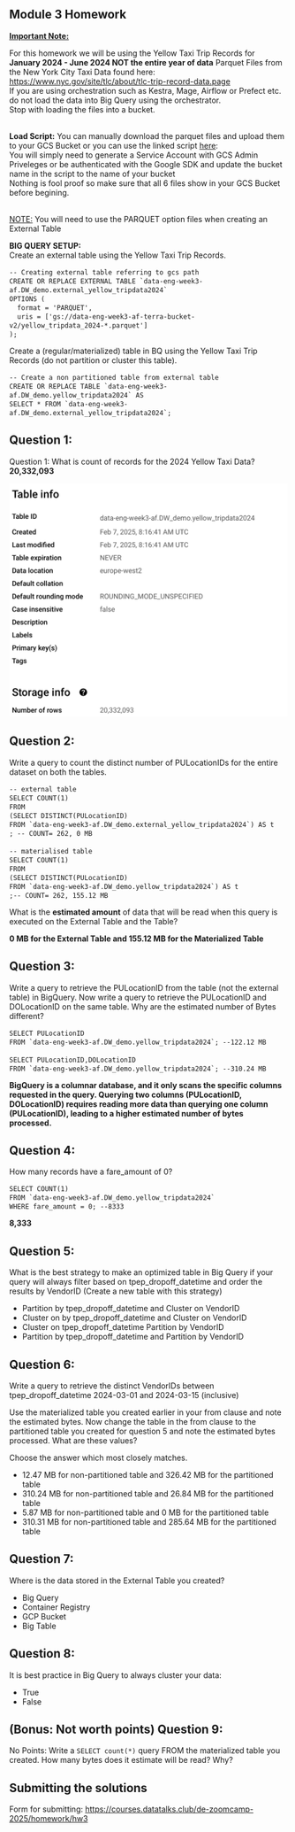 ## Module 3 Homework
<b><u>Important Note:</b></u> <p> For this homework we will be using the Yellow Taxi Trip Records for **January 2024 - June 2024 NOT the entire year of data** 
Parquet Files from the New York
City Taxi Data found here: </br> https://www.nyc.gov/site/tlc/about/tlc-trip-record-data.page </br>
If you are using orchestration such as Kestra, Mage, Airflow or Prefect etc. do not load the data into Big Query using the orchestrator.</br> 
Stop with loading the files into a bucket. </br></br>

**Load Script:** You can manually download the parquet files and upload them to your GCS Bucket or you can use the linked script [here](./load_yellow_taxi_data.py):<br>
You will simply need to generate a Service Account with GCS Admin Priveleges or be authenticated with the Google SDK and update the bucket name in the script to the name of your bucket<br>
Nothing is fool proof so make sure that all 6 files show in your GCS Bucket before begining.</br><br>

<u>NOTE:</u> You will need to use the PARQUET option files when creating an External Table</br>

<b>BIG QUERY SETUP:</b></br>
Create an external table using the Yellow Taxi Trip Records. </br>

```
-- Creating external table referring to gcs path
CREATE OR REPLACE EXTERNAL TABLE `data-eng-week3-af.DW_demo.external_yellow_tripdata2024`
OPTIONS (
  format = 'PARQUET',
  uris = ['gs://data-eng-week3-af-terra-bucket-v2/yellow_tripdata_2024-*.parquet']
);
```

Create a (regular/materialized) table in BQ using the Yellow Taxi Trip Records (do not partition or cluster this table). </br>
```
-- Create a non partitioned table from external table
CREATE OR REPLACE TABLE `data-eng-week3-af.DW_demo.yellow_tripdata2024` AS
SELECT * FROM `data-eng-week3-af.DW_demo.external_yellow_tripdata2024`;
```

</p>

## Question 1:
Question 1: What is count of records for the 2024 Yellow Taxi Data?
**20,332,093**

![alt text](image.png)



## Question 2:
Write a query to count the distinct number of PULocationIDs for the entire dataset on both the tables.</br> 

```
-- external table
SELECT COUNT(1)
FROM
(SELECT DISTINCT(PULocationID)
FROM `data-eng-week3-af.DW_demo.external_yellow_tripdata2024`) AS t
; -- COUNT= 262, 0 MB

-- materialised table
SELECT COUNT(1)
FROM
(SELECT DISTINCT(PULocationID)
FROM `data-eng-week3-af.DW_demo.yellow_tripdata2024`) AS t
;-- COUNT= 262, 155.12 MB

```
What is the **estimated amount** of data that will be read when this query is executed on the External Table and the Table?

**0 MB for the External Table and 155.12 MB for the Materialized Table**


## Question 3:
Write a query to retrieve the PULocationID from the table (not the external table) in BigQuery. Now write a query to retrieve the PULocationID and DOLocationID on the same table. Why are the estimated number of Bytes different?

```
SELECT PULocationID
FROM `data-eng-week3-af.DW_demo.yellow_tripdata2024`; --122.12 MB

SELECT PULocationID,DOLocationID
FROM `data-eng-week3-af.DW_demo.yellow_tripdata2024`; --310.24 MB
```

**BigQuery is a columnar database, and it only scans the specific columns requested in the query. Querying two columns (PULocationID, DOLocationID) requires 
reading more data than querying one column (PULocationID), leading to a higher estimated number of bytes processed.**

## Question 4:
How many records have a fare_amount of 0?

```
SELECT COUNT(1)
FROM `data-eng-week3-af.DW_demo.yellow_tripdata2024`
WHERE fare_amount = 0; --8333
```
**8,333**

## Question 5:
What is the best strategy to make an optimized table in Big Query if your query will always filter based on tpep_dropoff_datetime and order the results by VendorID (Create a new table with this strategy)
- Partition by tpep_dropoff_datetime and Cluster on VendorID
- Cluster on by tpep_dropoff_datetime and Cluster on VendorID
- Cluster on tpep_dropoff_datetime Partition by VendorID
- Partition by tpep_dropoff_datetime and Partition by VendorID


## Question 6:
Write a query to retrieve the distinct VendorIDs between tpep_dropoff_datetime
2024-03-01 and 2024-03-15 (inclusive)</br>

Use the materialized table you created earlier in your from clause and note the estimated bytes. Now change the table in the from clause to the partitioned table you created for question 5 and note the estimated bytes processed. What are these values? </br>

Choose the answer which most closely matches.</br> 

- 12.47 MB for non-partitioned table and 326.42 MB for the partitioned table
- 310.24 MB for non-partitioned table and 26.84 MB for the partitioned table
- 5.87 MB for non-partitioned table and 0 MB for the partitioned table
- 310.31 MB for non-partitioned table and 285.64 MB for the partitioned table


## Question 7: 
Where is the data stored in the External Table you created?

- Big Query
- Container Registry
- GCP Bucket
- Big Table

## Question 8:
It is best practice in Big Query to always cluster your data:
- True
- False


## (Bonus: Not worth points) Question 9:
No Points: Write a `SELECT count(*)` query FROM the materialized table you created. How many bytes does it estimate will be read? Why?


## Submitting the solutions

Form for submitting: https://courses.datatalks.club/de-zoomcamp-2025/homework/hw3